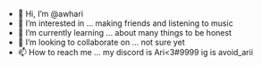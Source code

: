 - 👋 Hi, I’m @awhari
- 👀 I’m interested in ... making friends and listening to music
- 🌱 I’m currently learning ... about many things to be honest
- 💞️ I’m looking to collaborate on ... not sure yet
- 📫 How to reach me ... my discord is Ari<3#9999 ig is avoid_arii

<!---
awhari/awhari is a ✨ special ✨ repository because its `README.md` (this file) appears on your GitHub profile.
You can click the Preview link to take a look at your changes.
--->
